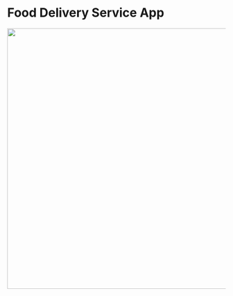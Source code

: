 # Food Delivery Service App

<img src="https://github.com/EforestHD/SwiftUI-Food-Order-App/blob/master/Screenshots/Restaurant.PNG" width="600"/>

